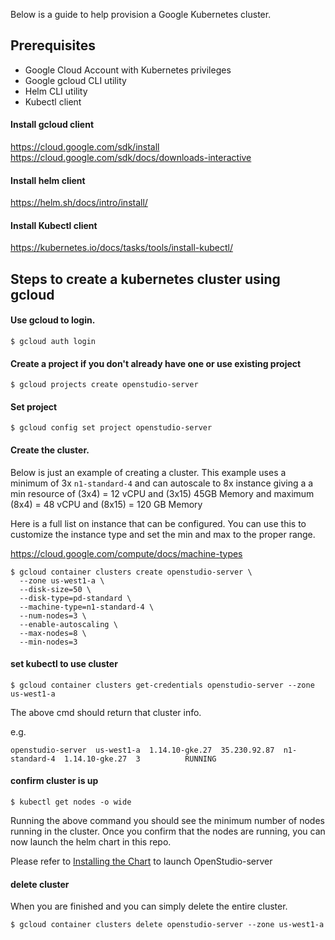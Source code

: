 Below is a guide to help provision a Google Kubernetes cluster. 

## Prerequisites

- Google Cloud Account with Kubernetes privileges
- Google gcloud CLI utility 
- Helm CLI utility 
- Kubectl client

#### Install gcloud client
https://cloud.google.com/sdk/install
https://cloud.google.com/sdk/docs/downloads-interactive

#### Install helm client
https://helm.sh/docs/intro/install/

#### Install Kubectl client

https://kubernetes.io/docs/tasks/tools/install-kubectl/


## Steps to create a kubernetes cluster using gcloud

#### Use gcloud to login. 
```$ gcloud auth login```

#### Create a project if you don't already have one or use existing project

```$ gcloud projects create openstudio-server```

#### Set project

```$ gcloud config set project openstudio-server```

#### Create the cluster.  

Below is just an example of creating a cluster. This example uses a minimum of 3x `n1-standard-4` and can autoscale to 8x instance giving a 
a min resource of (3x4) = 12 vCPU and (3x15) 45GB Memory and maximum (8x4) = 48 vCPU and (8x15) = 120 GB Memory

Here is a full list on instance that can be configured. You can use this to customize the instance type and set the min and max to the proper range. 

https://cloud.google.com/compute/docs/machine-types 

    $ gcloud container clusters create openstudio-server \
      --zone us-west1-a \
      --disk-size=50 \
      --disk-type=pd-standard \
      --machine-type=n1-standard-4 \
      --num-nodes=3 \
      --enable-autoscaling \
      --max-nodes=8 \
      --min-nodes=3

#### set kubectl to use cluster

```$ gcloud container clusters get-credentials openstudio-server --zone us-west1-a```

The above cmd should return that cluster info. 

e.g. 

```NAME               LOCATION    MASTER_VERSION  MASTER_IP     MACHINE_TYPE   NODE_VERSION    NUM_NODES  STATUS
openstudio-server  us-west1-a  1.14.10-gke.27  35.230.92.87  n1-standard-4  1.14.10-gke.27  3          RUNNING
```

#### confirm cluster is up 

```$ kubectl get nodes -o wide```

Running the above command you should see the minimum number of nodes running in the cluster.  Once you confirm that the nodes are running, you can now launch the helm chart in this repo. 

Please refer to [Installing the Chart](/README.md#Installing) to launch OpenStudio-server


#### delete cluster

When you are finished and you can simply delete the entire cluster. 

 ```$ gcloud container clusters delete openstudio-server --zone us-west1-a```






